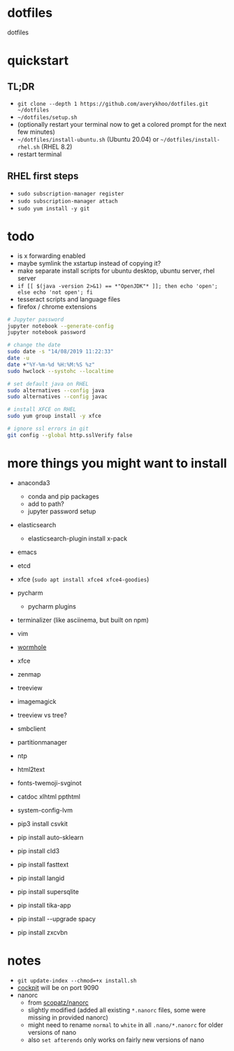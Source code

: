 #   dotfiles
dotfiles

#   quickstart
##  TL;DR
*   `git clone --depth 1 https://github.com/averykhoo/dotfiles.git ~/dotfiles`
*   `~/dotfiles/setup.sh`
*   (optionally restart your terminal now to get a colored prompt for the next few minutes)
*   `~/dotfiles/install-ubuntu.sh` (Ubuntu 20.04) or `~/dotfiles/install-rhel.sh` (RHEL 8.2)
*   restart terminal

##  RHEL first steps
*   `sudo subscription-manager register`
*   `sudo subscription-manager attach`
*   `sudo yum install -y git`

#   todo
*   is x forwarding enabled
*   maybe symlink the xstartup instead of copying it?
*   make separate install scripts for ubuntu desktop, ubuntu server, rhel server
*   `if [[ $(java -version 2>&1) == *"OpenJDK"* ]]; then echo 'open'; else echo 'not open'; fi`
*   tesseract scripts and language files
*   firefox / chrome extensions

```bash
# Jupyter password
jupyter notebook --generate-config
jupyter notebook password
```

```bash
# change the date
sudo date -s "14/08/2019 11:22:33"
date -u
date +"%Y-%m-%d %H:%M:%S %z"
sudo hwclock --systohc --localtime 
```

```bash
# set default java on RHEL
sudo alternatives --config java
sudo alternatives --config javac
```

```bash
# install XFCE on RHEL
sudo yum group install -y xfce
```

```bash
# ignore ssl errors in git
git config --global http.sslVerify false
```

#   more things you might want to install
*   anaconda3
    *   conda and pip packages
    *   add to path?
    *   jupyter password setup
*   elasticsearch
    *   elasticsearch-plugin install x-pack
*   emacs
*   etcd
*   xfce (`sudo apt install xfce4 xfce4-goodies`)
*   pycharm
    *   pycharm plugins
*   terminalizer (like asciinema, but built on npm)
*   vim
*   [wormhole](https://github.com/warner/magic-wormhole)
*   xfce
*   zenmap
*   treeview
*   imagemagick
*   treeview vs tree?
*   smbclient
*   partitionmanager
*   ntp
*   html2text
*   fonts-twemoji-svginot
*   catdoc xlhtml ppthtml
*   system-config-lvm


*   pip3 install csvkit
*   pip install auto-sklearn
*   pip install cld3
*   pip install fasttext
*   pip install langid
*   pip install supersqlite
*   pip install tika-app
*   pip install --upgrade spacy
*   pip install zxcvbn




#   notes
*   `git update-index --chmod=+x install.sh`
*   [cockpit](https://cockpit-project.org/) will be on port 9090
*   nanorc
    *   from [scopatz/nanorc](https://github.com/scopatz/nanorc)
    *   slightly modified (added all existing `*.nanorc` files, some were missing in provided nanorc)
    *   might need to rename `normal` to `white` in all `.nano/*.nanorc` for older versions of nano
    *   also `set afterends` only works on fairly new versions of nano
